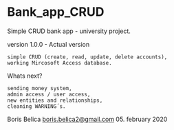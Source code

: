# Bank_app_CRUD
 Simple CRUD bank app - university project.

version 1.0.0 - Actual version

    simple CRUD (create, read, update, delete accounts),
    working Mircosoft Access database.

Whats next?

    sending money system,
    admin access / user access,
    new entities and relationships,
    cleaning WARNING´s.

Boris Belica 
boris.belica2@gmail.com 
05. february 2020

